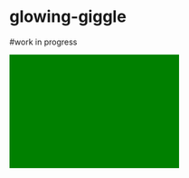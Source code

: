 # glowing-giggle

#work in progress

<svg width="300" height="200">
    <rect width="100%" height="100%" fill="green" />
</svg>

<object data="svg_histogram.svg"
    width="300"
    height="250"
    type="image/svg+xml">
